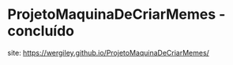 # ProjetoMaquinaDeCriarMemes - concluído
site: https://wergiley.github.io/ProjetoMaquinaDeCriarMemes/
